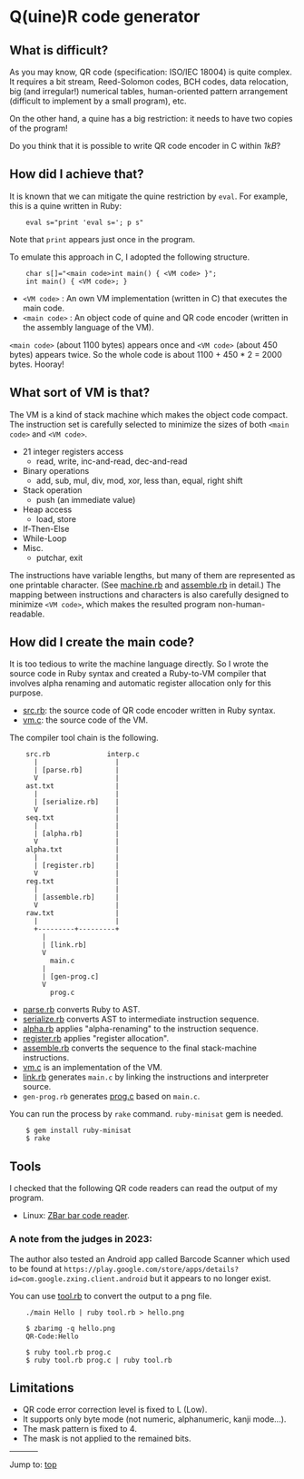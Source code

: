 # Q(uine)R code generator

## What is difficult?

As you may know, QR code (specification: ISO/IEC 18004) is quite complex.  It
requires a bit stream, Reed-Solomon codes, BCH codes, data relocation, big (and
irregular!) numerical tables, human-oriented pattern arrangement (difficult to
implement by a small program), etc.

On the other hand, a quine has a big restriction: it needs to have two copies of
the program!

Do you think that it is possible to write QR code encoder in C within *1kB*?


## How did I achieve that?

It is known that we can mitigate the quine restriction by `eval`.
For example, this is a quine written in Ruby:

``` <!---ruby-->
    eval s="print 'eval s='; p s"
```

Note that `print` appears just once in the program.

To emulate this approach in C, I adopted the following structure.

```
    char s[]="<main code>int main() { <VM code> }";
    int main() { <VM code>; }
```

* `<VM code>` : An own VM implementation (written in C) that executes the main
code.
* `<main code>` : An object code of quine and QR code encoder (written in the
assembly language of the VM).

`<main code>` (about 1100 bytes) appears once and `<VM code>` (about 450 bytes)
appears twice.  So the whole code is about 1100 + 450 * 2 = 2000 bytes.  Hooray!


## What sort of VM is that?

The VM is a kind of stack machine which makes the object code compact.  The
instruction set is carefully selected to minimize the sizes of both `<main
code>` and `<VM code>`.

* 21 integer registers access
  * read, write, inc-and-read, dec-and-read
* Binary operations
  * add, sub, mul, div, mod, xor, less than, equal, right shift
* Stack operation
  * push (an immediate value)
* Heap access
  * load, store
* If-Then-Else
* While-Loop
* Misc.
  * putchar, exit

The instructions have variable lengths, but many of them are represented as one
printable character.  (See [machine.rb](%%REPO_URL%%/2014/endoh1/machine.rb) and
[assemble.rb](%%REPO_URL%%/2014/endoh1/assemble.rb) in detail.) The mapping between instructions and
characters is also carefully designed to minimize `<VM code>`, which makes the
resulted program non-human-readable.


## How did I create the main code?

It is too tedious to write the machine language directly.  So I wrote the source
code in Ruby syntax and created a Ruby-to-VM compiler that involves alpha
renaming and automatic register allocation only for this purpose.

* [src.rb](%%REPO_URL%%/2014/endoh1/src.rb): the source code of QR code encoder written in Ruby syntax.
* [vm.c](%%REPO_URL%%/2014/endoh1/vm.c): the source code of the VM.

The compiler tool chain is the following.

```
    src.rb              interp.c
      |                   |
      | [parse.rb]        |
      V                   |
    ast.txt               |
      |                   |
      | [serialize.rb]    |
      V                   |
    seq.txt               |
      |                   |
      | [alpha.rb]        |
      V                   |
    alpha.txt             |
      |                   |
      | [register.rb]     |
      V                   |
    reg.txt               |
      |                   |
      | [assemble.rb]     |
      V                   |
    raw.txt               |
      |                   |
      +---------+---------+
		|
		| [link.rb]
		V
	      main.c
		|
		| [gen-prog.c]
		V
	      prog.c
```

* [parse.rb](%%REPO_URL%%/2014/endoh1/parse.rb) converts Ruby to AST.
* [serialize.rb](%%REPO_URL%%/2014/endoh1/serialize.rb) converts AST to intermediate instruction sequence.
* [alpha.rb](%%REPO_URL%%/2014/endoh1/alpha.rb) applies "alpha-renaming" to the instruction sequence.
* [register.rb](%%REPO_URL%%/2014/endoh1/register.rb) applies "register allocation".
* [assemble.rb](%%REPO_URL%%/2014/endoh1/assemble.rb) converts the sequence to the final stack-machine instructions.
* [vm.c](%%REPO_URL%%/2014/endoh1/vm.c) is an implementation of the VM.
* [link.rb](%%REPO_URL%%/2014/endoh1/link.rb) generates `main.c` by linking the instructions and interpreter source.
* `gen-prog.rb` generates [prog.c](%%REPO_URL%%/2014/endoh1/prog.c) based on `main.c`.

You can run the process by `rake` command.  `ruby-minisat` gem is needed.

``` <!---sh-->
    $ gem install ruby-minisat
    $ rake
```

## Tools

I checked that the following QR code readers can read the output of my program.

* Linux: [ZBar bar code reader][1].


### A note from the judges in 2023:

The author also tested an Android app called Barcode Scanner which used to be
found at
`https://play.google.com/store/apps/details?id=com.google.zxing.client.android`
but it appears to no longer exist.

[1]: http://zbar.sourceforge.net/

You can use [tool.rb](%%REPO_URL%%/2014/endoh1/tool.rb) to convert the output to a png file.

``` <!---sh-->
    ./main Hello | ruby tool.rb > hello.png

    $ zbarimg -q hello.png
    QR-Code:Hello

    $ ruby tool.rb prog.c
    $ ruby tool.rb prog.c | ruby tool.rb
```


## Limitations

* QR code error correction level is fixed to L (Low).
* It supports only byte mode (not numeric, alphanumeric, kanji mode...).
* The mask pattern is fixed to 4.
* The mask is not applied to the remained bits.


<hr style="width:10%;text-align:left;margin-left:0">

Jump to: [top](#)


<!--

    Copyright © 1984-2024 by Landon Curt Noll. All Rights Reserved.

    You are free to share and adapt this file under the terms of this license:

	Creative Commons Attribution-ShareAlike 4.0 International (CC BY-SA 4.0)

    For more information, see:

	https://creativecommons.org/licenses/by-sa/4.0/

-->
